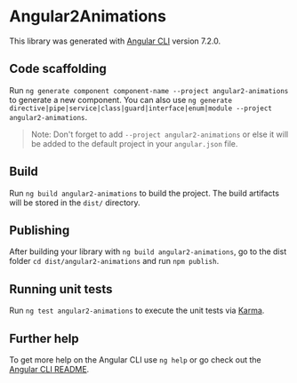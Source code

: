 # Angular2Animations

This library was generated with [Angular CLI](https://github.com/angular/angular-cli) version 7.2.0.

## Code scaffolding

Run `ng generate component component-name --project angular2-animations` to generate a new component. You can also use `ng generate directive|pipe|service|class|guard|interface|enum|module --project angular2-animations`.
> Note: Don't forget to add `--project angular2-animations` or else it will be added to the default project in your `angular.json` file. 

## Build

Run `ng build angular2-animations` to build the project. The build artifacts will be stored in the `dist/` directory.

## Publishing

After building your library with `ng build angular2-animations`, go to the dist folder `cd dist/angular2-animations` and run `npm publish`.

## Running unit tests

Run `ng test angular2-animations` to execute the unit tests via [Karma](https://karma-runner.github.io).

## Further help

To get more help on the Angular CLI use `ng help` or go check out the [Angular CLI README](https://github.com/angular/angular-cli/blob/master/README.md).
